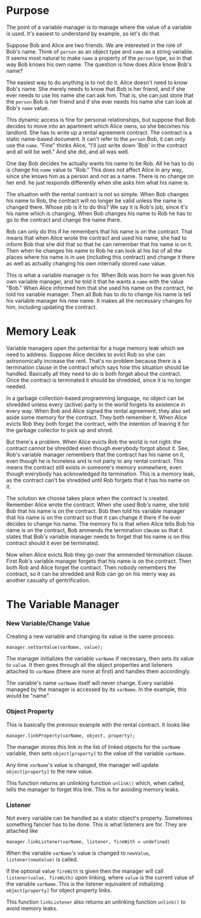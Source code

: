 # Purpose

The point of a variable manager is to manage where the value of a variable is used. It's easiest to understand by example, so let's do that.

Suppose Bob and Alice are two friends. We are interested in the role of Bob's name. Think of `person` as an object type and `name` as a string variable. It seems most natural to make `name` a property of the `person` type, so in that way Bob knows his own name. The question is how does Alice know Bob's name?

The easiest way to do anything is to not do it. Alice doesn't need to know Bob's name. She merely needs to know that Bob is her friend, and if she ever needs to use his name she can ask him. That is, she can just store that the `person` Bob is her friend and if she ever needs his name she can look at Bob's `name` value.

This dynamic access is fine for personal relationships, but suppose that Bob decides to move into an apartment which Alice owns, so she becomes his landlord. She has to write up a rental agreement contract. The contract is a static name-based document. It can't refer to the `person` Bob, it can only use the `name`. "Fine" thinks Alice, "I'll just write down 'Bob' in the contract and all will be well." And she did, and all was well.

One day Bob decides he actually wants his name to be Rob. All he has to do is change his `name` value to "Rob." This does not affect Alice in any way, since she knows him as a person and not as a name. There is no change on her end. he just responds differently when she asks him what his name is.

The situation with the rental contract is not so simple. When Bob changes his name to Rob, the contract will no longer be valid unless the name is changed there. Whose job is it to do this? We say it is Rob's job, since it's his name which is changing. When Bob changes his name to Rob he has to go to the contract and change the name there.

Rob can only do this if he remembers that his name is on the contract. That means that when Alice wrote the contract and used his name, she had to inform Bob that she did that so that he can remember that his name is on it. Then when he changes his name to Rob he can look at his list of all the places where his name is in use (including this contract) and change it there as well as actually changing his own internally stored `name` value.

This is what a variable manager is for. When Bob was born he was given his own variable manager, and he told it that he wants a `name` with the value "Bob." When Alice informed him that she used his name on the contract, he told his variable manager. Then all Bob has to do to change his name is tell his variable manager his new name. It makes all the necessary changes for him, including updating the contract.

# Memory Leak

Variable managers open the potential for a huge memory leak which we need to address. Suppose Alice decides to evict Rob so she can astronomically increase the rent. That's no problem because there is a termination clause in the contract which says how this situation should be handled. Basically all they need to do is both forget about the contract. Once the contract is terminated it should be shredded, since it is no longer needed.

In a garbage collection-based programming language, no object can be shredded unless every (active) party in the world forgets its existence in every way. When Bob and Alice signed the rental agreement, they also set aside some memory for the contract. They both remember it. When Alice evicts Rob they both forget the contract, with the intention of leaving it for the garbage collector to pick up and shred.

But there's a problem. When Alice evicts Rob the world is not right: the contract cannot be shredded even though everybody forgot about it. See, Rob's variable manager remembers that the contract has his name on it, even though he is homeless and is not party to any rental contract. This means the contract still exists in someone's memory somewhere, even though everybody has acknowledged its termination. This is a memory leak, as the contract can't be shredded until Rob forgets that it has his name on it.

The solution we choose takes place when the contract is created. Remember Alice wrote the contract. When she used Bob's name, she told Bob that his name is on the contract. Bob then told his variable manager that his name is on the contract so that it can change it there if he ever decides to change his name. The memory fix is that when Alice tells Bob his name is on the contract, Bob ammends the termination clause so that it states that Bob's variable manager needs to forget that his name is on this contract should it ever be terminated.

Now when Alice evicts Rob they go over the ammended termination clause. First Rob's variable manager forgets that his name is on the contract. Then both Rob and Alice forget the contract. Then nobody remembers the contract, so it can be shredded and Rob can go on his merry way as another casualty of gentrification.

# The Variable Manager

### New Variable/Change Value

Creating a new variable and changing its value is the same process:
```
manager.setVarValue(varName, value);
```

The manager initializes the variable `varName` if necessary, then sets its value to `value`. It then goes through all the object properties and listeners attached to `varName` (there are none at first) and handles them accordingly.

The variable's name `varName` itself will never change. Every variable managed by the manager is accessed by its `varName`. In the example, this would be "name".

### Object Property

This is basically the previous example with the rental contract. It looks like
```
manager.linkProperty(varName, object, property);
```

The manager stores this link in the list of linked objects for the `varName` variable, then sets `object[property]` to the value of the variable `varName`.

Any time `varName`'s value is changed, the manager will update `object[property]` to the new value.

This function returns an unlinking function `unlink()` which, when called, tells the manager to forget this link. This is for avoiding memory leaks.

### Listener

Not every variable can be handled as a static object's property. Sometimes something fancier has to be done. This is what listeners are for. They are attached like
```
manager.linkListener(varName, listener, fireWith = undefined)
```

When the variable `varName`'s value is changed to `newValue`, `listener(newValue)` is called.

If the optional value `fireWith` is given then the manager will call `listener(value, fireWith)` upon linking, where `value` is the current value of the variable `varName`. This is the listener equivalent of initializing `object[property]` for object property links.

This function `linkListener` also returns an unlinking function `unlink()` to avoid memory leaks.